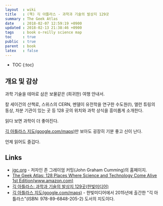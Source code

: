 ```yaml
---
layout  : wiki
title   : (책) 긱 아틀라스 - 과학과 기술의 발상지 129곳
summary : The Geek Atlas
date    : 2018-02-07 12:59:19 +0900
updated : 2018-02-13 21:38:46 +0900
tags    : book o-reilly science map
toc     : true
public  : true
parent  : book
latex   : false
---
```

* TOC
{:toc}

## 개요 및 감상

과학 기술을 테마로 삼은 보물같은 (희귀한) 여행 안내서.

칼 세이건의 산책로, 스위스의 CERN, 멘델이 유전학을 연구한 수도원(!), 앨런 튜링의 동상, 차분 기관이 있는 곳 등 128 곳의 위치와 과학 상식을 흥미롭게 소개한다.

읽다 보면 과학이 더 좋아진다.

[긱 아틀라스 지도(google.com/maps)](https://www.google.com/maps/d/u/0/viewer?mid=1Vvy_nZv1O8b7etSBOonheel-pt8&hl=ko )만 보아도 굉장히 기분 좋고 신이 난다.

언제 읽어도 즐겁다.


## Links

* [jgc.org](http://www.jgc.org/) - 저자인 존 그레이엄 커밍(John Graham Cumming)의 홈페이지.
* [The Geek Atlas: 128 Places Where Science and Technology Come Alive 1st Edition(www.amazon.com)](https://www.amazon.com/gp/product/0596523203?ie=UTF8&tag=jgcorg-20&linkCode=as2&camp=1789&creative=390957&creativeASIN=0596523203)
* [긱 아틀라스: 과학과 기술의 발상지 129곳(한빛미디어)](http://www.hanbit.co.kr/store/books/look.php?p_code=B9113382130)
* [긱 아틀라스 지도(google.com/maps)](https://www.google.com/maps/d/u/0/viewer?mid=1Vvy_nZv1O8b7etSBOonheel-pt8&hl=ko ) - 한빛미디어에서 2015년에 출간한 "긱 아틀라스"(ISBN: 978-89-6848-205-2) 도서의 지도이다.
